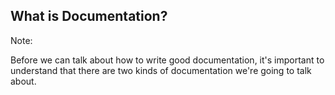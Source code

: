 ## What is Documentation?

Note:

Before we can talk about how to write good documentation, it's important to understand that there are two kinds of documentation we're going to talk about.
